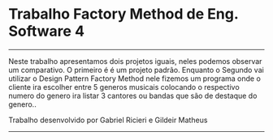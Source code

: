 # Trabalho Factory Method de Eng. Software 4

---------------------------------------------------------------------------------------------------------------------------------------------------------------------------------

Neste trabalho apresentamos dois projetos iguais, neles podemos observar um comparativo. O primeiro é  é um projeto 
padrão. Enquanto o Segundo vai utilizar o Design Pattern Factory Method nele fizemos um programa onde o cliente ira escolher entre 5 generos musicais colocando o respectivo numero do genero ira listar 3 cantores  ou bandas que são de destaque do  genero..


Trabalho desenvolvido por Gabriel Ricieri e Gildeir Matheus

---------------------------------------------------------------------------------------------------------------------------------------------------------------------------------

